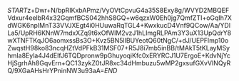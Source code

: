 $START$z+Dwr+N/bpRIKxbAPmz/VyOVtCpvuG4a35S8Exy8g/WVYD2MBQEFVdxur4eelbR4x32GqmfBCS042hhS8GQ+w6qzxW0Eh0jg7QmfZTI+oGqIh7XdWGK6npIMnT33VVJXEgt4i0HUuwaRqTGL4+KwxkucD4Vnf9QCow/Aa/YDlLa5/UpRH6KNnW7mdxXZq9t6xOfWlM2vzJ1hLImgRLPAm3Y3uX13UpQdrY8wXTNFTKqJO6aomxssBs3O+Kvz5BN5lIBUYeotQ60tNgC/+dJ/UEPFlmp10oZwqstH98ko83ncqHZtVdPFkB31MSF07+R5J8i7mb5inBB/tMAkT5tKLayMSyhmIa8Eyla4J4dElfJ6TQDpronw9pGhuyoqiKfc0xERYRCJ1U7ErgoE+KdvNjYcHjSgrhAh8GqvErn+QC13zykZ0tJR8xc34dHmbuzu5wMP2gxsufGXvVINQyRQ/9XGaAHsHrYPninNW3u93aA=$END$